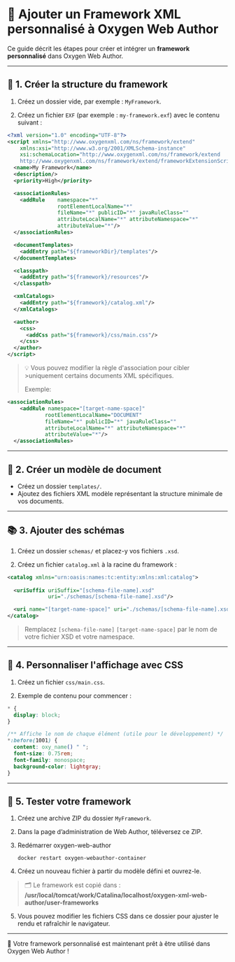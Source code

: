 
# 🧩 Ajouter un Framework XML personnalisé à Oxygen Web Author

Ce guide décrit les étapes pour créer et intégrer un **framework personnalisé** dans Oxygen Web Author.

---

## 📁 1. Créer la structure du framework

1. Créez un dossier vide, par exemple : `MyFramework`.

2. Créez un fichier `EXF` (par exemple : `my-framework.exf`) avec le contenu suivant :

```xml
<?xml version="1.0" encoding="UTF-8"?>
<script xmlns="http://www.oxygenxml.com/ns/framework/extend"
    xmlns:xsi="http://www.w3.org/2001/XMLSchema-instance"
    xsi:schemaLocation="http://www.oxygenxml.com/ns/framework/extend 
    http://www.oxygenxml.com/ns/framework/extend/frameworkExtensionScript.xsd">
  <name>My Framework</name>
  <description/>
  <priority>High</priority>

  <associationRules>
    <addRule    namespace="*" 
                rootElementLocalName="*" 
                fileName="*" publicID="*" javaRuleClass=""
                attributeLocalName="*" attributeNamespace="*" 
                attributeValue="*"/>
  </associationRules>

  <documentTemplates>
    <addEntry path="${frameworkDir}/templates"/>
  </documentTemplates>

  <classpath>
    <addEntry path="${framework}/resources"/>
  </classpath>

  <xmlCatalogs>
    <addEntry path="${framework}/catalog.xml"/>
  </xmlCatalogs>

  <author>
    <css>
      <addCss path="${framework}/css/main.css"/>
    </css>
  </author>
</script>
```

> 💡 Vous pouvez modifier la règle d'association pour cibler >uniquement certains documents XML spécifiques.
>
>Exemple:
```xml
<associationRules>
    <addRule namespace="[target-name-space]" 
            rootElementLocalName="DOCUMENT" 
            fileName="*" publicID="*" javaRuleClass=""
            attributeLocalName="*" attributeNamespace="*"           
            attributeValue="*"/>
  </associationRules>

```

---

## 📄 2. Créer un modèle de document

- Créez un dossier `templates/`.
- Ajoutez des fichiers XML modèle représentant la structure minimale de vos documents.

---

## 📚 3. Ajouter des schémas

1. Créez un dossier `schemas/` et placez-y vos fichiers `.xsd`.

2. Créez un fichier `catalog.xml` à la racine du framework :

```xml
<catalog xmlns="urn:oasis:names:tc:entity:xmlns:xml:catalog">
  
  <uriSuffix uriSuffix="[schema-file-name].xsd"     
             uri="./schemas/[schema-file-name].xsd"/>

  <uri name="[target-name-space]" uri="./schemas/[schema-file-name].xsd"/>
</catalog>
```

> Remplacez `[schema-file-name]` `[target-name-space]` par le nom de votre fichier XSD et votre namespace.

---

## 🎨 4. Personnaliser l'affichage avec CSS

1. Créez un fichier `css/main.css`.

2. Exemple de contenu pour commencer :

```css
* {
  display: block;
}

/** Affiche le nom de chaque élément (utile pour le développement) */
*:before(1001) {
  content: oxy_name() " ";
  font-size: 0.75rem;
  font-family: monospace;
  background-color: lightgray;
}
```

---

## 🧪 5. Tester votre framework

1. Créez une archive ZIP du dossier `MyFramework`.

2. Dans la page d’administration de Web Author, téléversez ce ZIP.

3. Redémarrer oxygen-web-author 
    ```
    docker restart oxygen-webauthor-container
    ```

4. Créez un nouveau fichier à partir du modèle défini et ouvrez-le.

> 🗂️ Le framework est copié dans : **/usr/local/tomcat/work/Catalina/localhost/oxygen-xml-web-author/user-frameworks**


5. Vous pouvez modifier les fichiers CSS dans ce dossier pour ajuster le rendu et rafraîchir le navigateur.

---

🎉 Votre framework personnalisé est maintenant prêt à être utilisé dans Oxygen Web Author !
